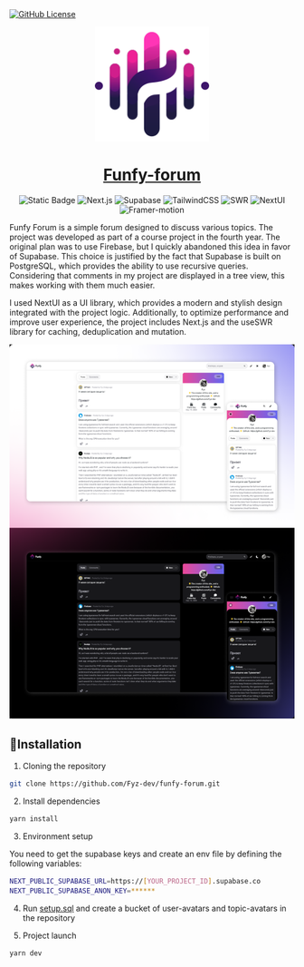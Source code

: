 <a href='LICENSE'>
  <img alt="GitHub License" src="https://img.shields.io/github/license/Fyz-dev/funfy-forum?labelColor=black&color=38c653&cacheSeconds=50000">
</a>

<p align="center">
  <a href="https://funfy-forum.vercel.app/">
      <img width="40%" src="/public/icon.svg" alt="funfy-roum" />
      <h1 align="center">Funfy-forum</h1>
  </a>
</p>

<p align='center'>
  <img alt="Static Badge" src="https://img.shields.io/badge/-Typescript?style=flat&logo=typescript&label=Typescript&labelColor=black&color=black">
  <img alt="Next.js" src="https://img.shields.io/badge/-Next?style=flat&logo=next.js&logoColor=white&label=Next.js&labelColor=black&color=black">
  <img alt="Supabase" src="https://img.shields.io/badge/-Supabase?style=flat&logo=supabase&label=Supabase&labelColor=black&color=black">
  <img alt="TailwindCSS" src="https://img.shields.io/badge/-TailwindCSS?style=flat&logo=tailwindcss&label=TailwindCSS&labelColor=black&color=black">
  <img alt="SWR" src="https://img.shields.io/badge/-SWR?style=flat&logo=swr&label=SWR&labelColor=black&color=black">
  <img alt="NextUI" src="https://img.shields.io/badge/-SWR?style=flat&logo=nextui&label=NextUI&labelColor=black&color=black">
  <img alt="Framer-motion" src="https://img.shields.io/badge/-framermotion?logo=framer&label=framer-motion&labelColor=black&color=black">
</p>

Funfy Forum is a simple forum designed to discuss various topics. The project was developed as part of a course project in the fourth year. The original plan was to use Firebase, but I quickly abandoned this idea in favor of Supabase. This choice is justified by the fact that Supabase is built on PostgreSQL, which provides the ability to use recursive queries. Considering that comments in my project are displayed in a tree view, this makes working with them much easier.

I used NextUI as a UI library, which provides a modern and stylish design integrated with the project logic. Additionally, to optimize performance and improve user experience, the project includes Next.js and the useSWR library for caching, deduplication and mutation.

<img alt="Preview" src="/docs/assets/Preview.png">

## 🔧Installation

1. Cloning the repository

```bash
git clone https://github.com/Fyz-dev/funfy-forum.git
```

2. Install dependencies

```bash
yarn install
```

3. Environment setup

You need to get the supabase keys and create an env file by defining the following variables:

```bash
NEXT_PUBLIC_SUPABASE_URL=https://[YOUR_PROJECT_ID].supabase.co
NEXT_PUBLIC_SUPABASE_ANON_KEY=******
```

4.  Run [setup.sql](sql/setup.sql) and create a bucket of user-avatars and topic-avatars in the repository

5.  Project launch

```bash
yarn dev
```
